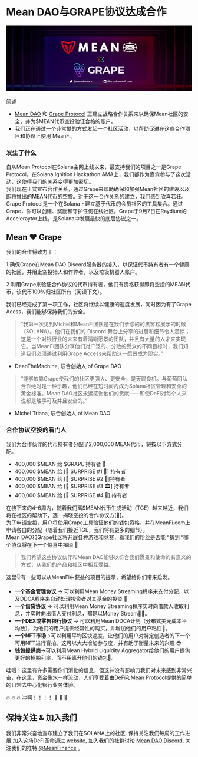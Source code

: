 # Mean DAO与GRAPE协议达成合作

![](<.gitbook/assets/image (5).png>)

简述

* [Mean DAO](https://meanfi.com) 和 [Grape Protocol](https://grapes.network) 正建立战略合作关系来以确保Mean社区的安全，并为$MEAN代币空投验证合格的账户。
* 我们正在通过一个非常酷的方式发起一个社区活动，以帮助促进在这些合作项目和协议上使用 MeanFi。

### 发生了什么 <a href="#9398" id="9398"></a>

自从Mean Protocol在Solana主网上线以来，最支持我们的项目之一是Grape Protocol，在Solana Ignition Hackathon AMA上，我们都作为嘉宾参与了这次活动，这使得我们的关系变得更加密切。\
我们现在正式宣布合作关系，通过Grape来帮助确保和加强Mean社区的建设以及即将推出的MEAN代币的空投。对于这一合作关系的建立，我们感到欣喜若狂。\
Grape Protocol是一个在Solana上建立基于代币的会员社区的工具集合。通过Grape，你可以创建、奖励和守护任何在线社区。Grape于9月7日在Raydium的Acceleraytor上线，是Solana中发展最快的底层协议之一。

## Mean ❤️ Grape <a href="#7176" id="7176"></a>

我们的合作将致力于：

1.确保Grape在Mean DAO Discord服务器的接入，以保证代币持有者有一个健康的社区，并阻止空投猎人和作弊者，以及垃圾机器人账户。

2.利用Grape来验证合作协议的代币持有者，他们有资格获得即将空投的MEAN代币，该代币100%归社区所有（阅读下文）。

我们已经完成了第一项工作，社区将继续以健康的速度发展，同时因为有了Grape Acess，我们能够保持我们的安全。

> “我第一次见到Michel和MeanFi团队是在我们参与的的黑客松展示的时候（SOLANA）。他们在我们的 Discord 舞台上分享的进展和细节令人震惊；这是一个对银行业的未来有着清晰愿景的团队，并且有大量的人才来实现它。当MeanFi团队分享他们对广泛的、分散的受众的不同目标时，我们知道我们必须通过利用Grape Access来帮助这一愿景成为现实。”

* DeanTheMachine, 联合创始人 of Grape DAO

> “能够依靠Grape使我们的社区更强大、更安全，是天赐良机。与葡萄团队合作绝对是一种乐趣，他们已经在短时间内成为Solana社区管理和安全的黄金标准。Mean DAO社区永远感谢他们的贡献——即使DeFi对每个人来说都是触手可及并且安全的。”

* Michel Triana, 联合创始人 of Mean DAO

### 合作协议空投的看门人 <a href="#d0b5" id="d0b5"></a>

我们为合作伙伴的代币持有者分配了2,000,000 MEAN代币，将按以下方式分配。

* 400,000 $MEAN 给 $GRAPE 持有者 🍇
* 400,000 $MEAN 给 \[🎁 SURPRISE #1 💸] 持有者
* 400,000 $MEAN 给 \[🎁 SURPRISE #2 🎨]持有者
* 400,000 $MEAN 给 \[🎁 SURPRISE #3 🏛️] 持有者
* 400,000 $MEAN 给 \[🎁 SURPRISE #4 🥗] 持有者

在接下来的4–6周内，随着我们离$MEAN代币生成活动（TGE）越来越近，我们将在社区的帮助下，逐一揭晓空投的合作协议方\[👀]。\
为了申请空投，用户将使用Grape工具验证他们的钱包资格，并在MeanFi.com上申请各自的分配（随着我们接近TGE，我们将有更多的细节）。\
Mean DAO和Grape社区将开展各种游戏和竞赛，看我们的粉丝是否能 “猜到 “哪个协议将在下一个惊喜中揭晓 🎁

> 我们希望这些协议伙伴和Mean DAO能够以符合我们愿景和使命的有意义的方式，从我们的产品和社区中相互受益。

这里👇有一些可以从MeanFi中获益的项目的提示，希望给你们带来启发。

* **一个基金管理协议** → 可以利用Mean Money Streaming程序来支付分配，以及DDCA程序来自动处理投资者对其基金的投资 🤯
* **一个借贷协议** → 可以利用Mean Money Streaming程序实时向借款人收取利息，并实时向出借人支付利息，都是以Money Stream👀👀。
* **一个DEX或零售银行协议** → 可以利用Mean DDCA计划（分布式美元成本平均数），为他们的用户提供经常性的购买，并增加他们的用户粘性🤤。
* **一个NFT市场**→可以利用平均区块速度，让他们的用户对特定创造者的下一个可用NFT进行盲拍。这可以大大增加参与度，并有助于衡量未来的兴趣 😳
* **钱包提供商**→可以利用Mean Hybrid Liquidity Aggregator给他们的用户提供更好的掉期利率，而不用离开他们的钱包🤩。

哇哦！这里有许多需要你们消化的信息，但这并没有影响刀我们对未来感到非常兴奋，在这里，资金像水一样流动，人们享受着由DeFi和Mean Protocol提供的简单的日常去中心化银行业务体验。

🔥 🔥 🔥 冲啊！！！！ 🚀 🚀 🚀

## 保持关注 & 加入我们 <a href="#ee68" id="ee68"></a>

我们非常兴奋地宣布建立了我们在SOLANA上的社区. 保持关注我们每周的工作进展,加入这场DeFi革命通过 [website](https://meanfi.com), 加入我们的社群讨论 [Mean DAO Discord](https://discord.meanfi.com), 关注我们的推特 [@MeanFinance](https://twitter.com/meanfinance) 。
